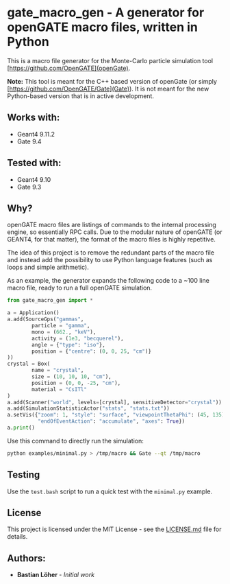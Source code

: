 # gate_macro_gen - A generator for openGATE macro files, written in Python

This is a macro file generator for the Monte-Carlo particle simulation tool [https://github.com/OpenGATE](openGate).

**Note:** This tool is meant for the C++ based version of openGate (or simply [https://github.com/OpenGATE/Gate](Gate)). It is not meant for the new Python-based version that is in active development.

## Works with:

* Geant4 9.11.2
* Gate 9.4

## Tested with:

* Geant4 9.10
* Gate 9.3

## Why?

openGATE macro files are listings of commands to the internal processing engine, so essentially RPC calls. Due to the modular nature of openGATE (or GEANT4, for that matter), the format of the macro files is highly repetitive.

The idea of this project is to remove the redundant parts of the macro file and instead add the possibility to use Python language features (such as loops and simple arithmetic).

As an example, the generator expands the following code to a ~100 line macro file, ready to run a full openGATE simulation.

```python
from gate_macro_gen import *

a = Application()
a.add(SourceGps("gammas",
        particle = "gamma",
        mono = (662., "keV"),
        activity = (1e3, "becquerel"),
        angle = {"type": "iso"},
        position = {"centre": (0, 0, 25, "cm")}
))
crystal = Box(
        name = "crystal",
        size = (10, 10, 10, "cm"),
        position = (0, 0, -25, "cm"),
        material = "CsITl"
)
a.add(Scanner("world", levels=[crystal], sensitiveDetector="crystal"))
a.add(SimulationStatisticActor("stats", "stats.txt"))
a.setVis({"zoom": 1, "style": "surface", "viewpointThetaPhi": (45, 135),
          "endOfEventAction": "accumulate", "axes": True})
a.print()
```

Use this command to directly run the simulation:

```bash
python examples/minimal.py > /tmp/macro && Gate --qt /tmp/macro
```

## Testing

Use the `test.bash` script to run a quick test with the `minimal.py` example.

## License

This project is licensed under the MIT License - see the [LICENSE.md](LICENSE.md) file for details.


## Authors:

* **Bastian Löher** - *Initial work*
